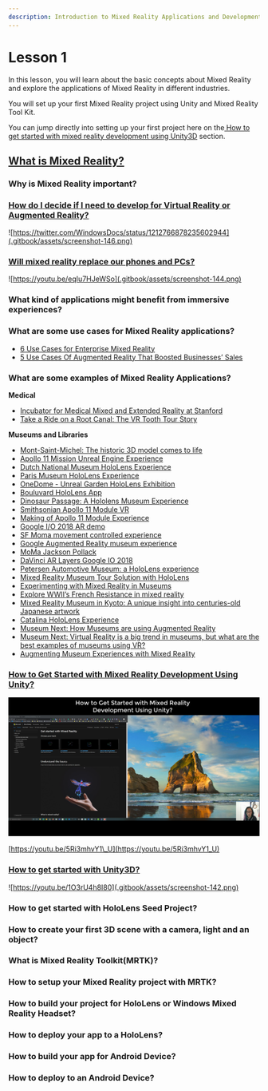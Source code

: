 ```yaml
---
description: Introduction to Mixed Reality Applications and Development
---
```


# Lesson 1

In this lesson, you will learn about the basic concepts about Mixed Reality and explore the applications of Mixed Reality in different industries. 

You will set up your first Mixed Reality project using Unity and Mixed Reality Tool Kit.

You can jump directly into setting up your first project here on the[ How to get started with mixed reality development using Unity3D](lesson1.md#how-to-get-started-with-mixed-reality-development-using-unity) section. 

## [What is Mixed Reality?](what-is-mixed-reality.md) 

### Why is Mixed Reality important?

### [How do I decide if I need to develop for Virtual Reality or Augmented Reality?](https://twitter.com/WindowsDocs/status/1212766878235602944)

![https://twitter.com/WindowsDocs/status/1212766878235602944](.gitbook/assets/screenshot-146.png)

### [Will mixed reality replace our phones and PCs?](https://youtu.be/eqIu7HJeWSo)

![https://youtu.be/eqIu7HJeWSo](.gitbook/assets/screenshot-144.png)

### What kind of applications might benefit from immersive experiences?

### What are some use cases for Mixed Reality applications?

* [6 Use Cases for Enterprise Mixed Reality](https://www.kaleidoinsights.com/6-use-cases-for-enterprise-mixed-reality/)
* [5 Use Cases Of Augmented Reality That Boosted Businesses’ Sales](https://medium.com/swlh/5-use-cases-of-augmented-reality-that-boosted-businesses-sales-2114ac35bf5a)

### What are some examples of Mixed Reality Applications?

**Medical**

* [Incubator for Medical Mixed and Extended Reality at Stanford](http://med.stanford.edu/immers/relatedlabs.html)
* [Take a Ride on a Root Canal: The VR Tooth Tour Story](https://sketchfab.com/blogs/community/take-a-ride-on-a-root-canal-the-vr-tooth-tour-story/?utm_source=social&utm_medium=twitter&utm_campaign=blog-post&utm_content=Take%20a%20Ride%20on%20a%20Root%20Canal:%20The%20VR%20Tooth%20Tour%20Story)

**Museums and Libraries**

* [Mont-Saint-Michel: The historic 3D model comes to life](https://www.microsoft.com/inculture/arts/le-mont-saint-michel-mixed-reality/?ocid=AID746216_QSG_283790)
* [Apollo 11 Mission Unreal Engine Experience](https://youtu.be/C7QbR2d8RNI)
* [Dutch National Museum HoloLens Experience](https://www.youtube.com/watch?v=L9dcBfaJ2GY&feature=youtu.be)
* [Paris Museum HoloLens Experience](https://hololens.reality.news/news/microsofts-hololens-morphs-paris-museum-model-mont-saint-michel-into-masterpiece-ar-0190095/)
* [OneDome - Unreal Garden HoloLens Exhibition](https://youtu.be/ewwm7DgDip0)
* [Bouluvard HoloLens App](https://youtu.be/f3575f3DOOw)
* [Dinosaur Passage: A Hololens Museum Experience](https://youtu.be/Z-6CveTUFYY)
* [Smithsonian Apollo 11 Module VR](https://3d.si.edu/apollo11cm)
* [Making of Apollo 11 Module Experience](https://youtu.be/Xyiy2fiV_Mc)
* [Google I/O 2018 AR demo](https://developers.google.com/ar/develop/java/augmented-images/)
* [SF Moma movement controlled experience](https://www.frogdesign.com/work/sf-moma)
* [Google Augmented Reality museum experience](https://youtu.be/ASWqxIgR4L8)
* [MoMa Jackson Pollack](https://archinect.com/news/article/150061965/an-augmented-reality-art-exhibit-hijacks-moma-s-jackson-pollock-gallery)
* [DaVinci AR Layers Google IO 2018](https://youtu.be/MeZcQguH124?t=113)
* [Petersen Automotive Museum: a HoloLens experience](https://youtu.be/DdM786eiIa8)
* [Mixed Reality Museum Tour Solution with HoloLens](https://mspoweruser.com/company-offers-bespoke-mixed-reality-museum-tour-solution-using-the-microsoft-hololens/)
* [Experimenting with Mixed Reality in Museums](https://segd.org/experimenting-microsoft-mixed-reality-museums)
* [Explore WWII’s French Resistance in mixed reality](https://www.microsoft.com/inculture/arts/museum-liberation-of-paris-mixed-reality/)
* [Mixed Reality Museum in Kyoto: A unique insight into centuries-old Japanese artwork](https://news.microsoft.com/apac/features/mixed-reality-museum-kyoto-unique-insight-centuries-old-japanese-artwork/)
* [Catalina HoloLens Experience](https://mw18.mwconf.org/glami/catalina-hololens-experience/)
* [Museum Next: How Museums are using Augmented Reality](https://www.museumnext.com/article/how-museums-are-using-augmented-reality/)
* [Museum Next: Virtual Reality is a big trend in museums, but what are the best examples of museums using VR?](https://www.museumnext.com/article/how-museums-are-using-virtual-reality/)
* [Augmenting Museum Experiences with Mixed Reality](http://www.academia.edu/download/38879412/KSCE04HughesEtAl.pdf)

### [How to Get Started with Mixed Reality Development Using Unity?](https://www.youtube.com/watch?v=5Ri3mhvY1_U)

![How To Get Started witHow To Get Started with Mixed Reality Development Using Unity3D](.gitbook/assets/screenshot-140.png)

[https://youtu.be/5Ri3mhvY1\_U](https://youtu.be/5Ri3mhvY1_U)



### [How to get started with Unity3D?](https://youtu.be/1O3rU4h8I80)

![https://youtu.be/1O3rU4h8I80](.gitbook/assets/screenshot-142.png)

### How to get started with HoloLens Seed Project?

### How to create your first 3D scene with a camera, light and an object?

### What is Mixed Reality Toolkit\(MRTK\)?

### How to setup your Mixed Reality project with MRTK?

### How to build your project for HoloLens or Windows Mixed Reality Headset?

### How to deploy your app to a HoloLens?

### How to build your app for Android Device?

### How to deploy to an Android Device?



